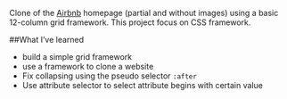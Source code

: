 Clone of the [Airbnb](http://airbnb.com) homepage (partial and without images) using a basic 12-column grid  framework. This project focus on CSS framework.

##What I’ve learned
- build a simple grid framework
- use a framework to clone a website
- Fix collapsing using the pseudo selector `:after`
- Use attribute selector to select attribute begins with certain value
